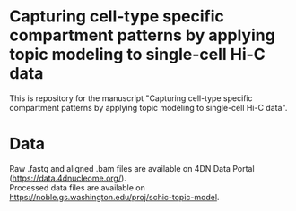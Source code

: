 # Capturing cell-type specific compartment patterns by applying topic modeling to single-cell Hi-C data

This is repository for the manuscript "Capturing cell-type specific compartment patterns by applying topic modeling to single-cell Hi-C data". 

# Data

Raw .fastq and aligned .bam files are available on 4DN Data Portal (https://data.4dnucleome.org/). <br />
Processed data files are available on https://noble.gs.washington.edu/proj/schic-topic-model.

